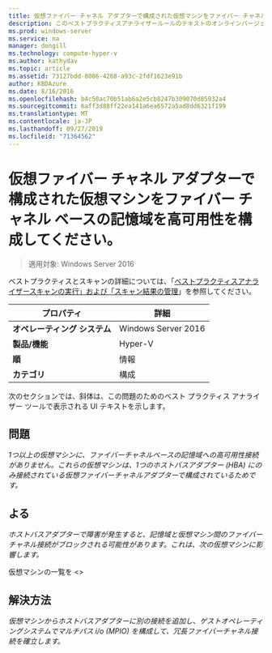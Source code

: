 ```yaml
---
title: 仮想ファイバー チャネル アダプターで構成された仮想マシンをファイバー チャネル ベースの記憶域を高可用性を構成してください。
description: このベストプラクティスアナライザールールのテキストのオンラインバージョン。
ms.prod: windows-server
ms.service: na
manager: dongill
ms.technology: compute-hyper-v
ms.author: kathydav
ms.topic: article
ms.assetid: 73127bdd-8086-4268-a93c-2fdf1623e91b
author: KBDAzure
ms.date: 8/16/2016
ms.openlocfilehash: b4c50ac70b51ab6a2e5cb8247b309070d85932a4
ms.sourcegitcommit: 6aff3d88ff22ea141a6ea6572a5ad8dd6321f199
ms.translationtype: MT
ms.contentlocale: ja-JP
ms.lasthandoff: 09/27/2019
ms.locfileid: "71364562"
---
```

# <a name="virtual-machines-configured-with-a-virtual-fibre-channel-adapter-should-be-configured-for-high-availability-to-the-fibre-channel-based-storage"></a>仮想ファイバー チャネル アダプターで構成された仮想マシンをファイバー チャネル ベースの記憶域を高可用性を構成してください。

>適用対象: Windows Server 2016

ベストプラクティスとスキャンの詳細については、「[ベストプラクティスアナライザースキャンの実行」および「スキャン結果の管理](https://go.microsoft.com/fwlink/p/?LinkID=223177)」を参照してください。  
  
|プロパティ|詳細|  
|-|-|  
|**オペレーティング システム**|Windows Server 2016|  
|**製品/機能**|Hyper-V|  
|**順**|情報|  
|**カテゴリ**|構成|  
  
次のセクションでは、斜体は、この問題のためのベスト プラクティス アナライザー ツールで表示される UI テキストを示します。
  
## <a name="issue"></a>**問題**  
*1つ以上の仮想マシンに、ファイバーチャネルベースの記憶域への高可用性接続がありません。これらの仮想マシンは、1つのホストバスアダプター (HBA) にのみ接続されている仮想ファイバーチャネルアダプターで構成されているためです。*  
  
## <a name="impact"></a>**よる**  
*ホストバスアダプターで障害が発生すると、記憶域と仮想マシン間のファイバーチャネル接続がブロックされる可能性があります。これは、次の仮想マシンに影響します。*  
  
仮想マシンの一覧を \<>  
  
## <a name="resolution"></a>**解決方法**  
*仮想マシンからホストバスアダプターに別の接続を追加し、ゲストオペレーティングシステムでマルチパス i/o (MPIO) を構成して、冗長ファイバーチャネル接続を確立します。*  
  


